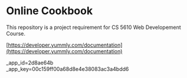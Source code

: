 # Online Cookbook
This repository is a project requirement for CS 5610 Web Developement Course.

[https://developer.yummly.com/documentation](https://developer.yummly.com/documentation)  

_app_id=2d8ae64b  
_app_key=00c159ff00a68d8e4e38083ac3a4bdd6

